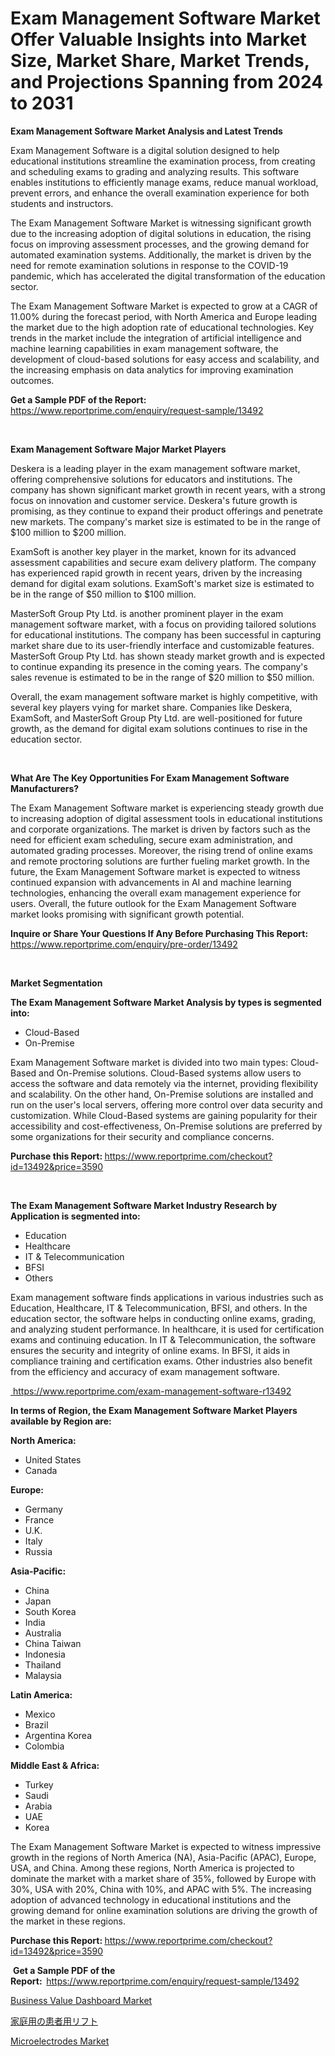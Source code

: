 <p><h1>Exam Management Software Market Offer Valuable Insights into Market Size, Market Share, Market Trends, and Projections Spanning from 2024 to 2031</h1></p><p><strong>Exam Management Software Market Analysis and Latest Trends</strong></p>
<p><p>Exam Management Software is a digital solution designed to help educational institutions streamline the examination process, from creating and scheduling exams to grading and analyzing results. This software enables institutions to efficiently manage exams, reduce manual workload, prevent errors, and enhance the overall examination experience for both students and instructors.</p><p>The Exam Management Software Market is witnessing significant growth due to the increasing adoption of digital solutions in education, the rising focus on improving assessment processes, and the growing demand for automated examination systems. Additionally, the market is driven by the need for remote examination solutions in response to the COVID-19 pandemic, which has accelerated the digital transformation of the education sector.</p><p>The Exam Management Software Market is expected to grow at a CAGR of 11.00% during the forecast period, with North America and Europe leading the market due to the high adoption rate of educational technologies. Key trends in the market include the integration of artificial intelligence and machine learning capabilities in exam management software, the development of cloud-based solutions for easy access and scalability, and the increasing emphasis on data analytics for improving examination outcomes.</p></p>
<p><strong>Get a Sample PDF of the Report:&nbsp;</strong> <a href="https://www.reportprime.com/enquiry/request-sample/13492">https://www.reportprime.com/enquiry/request-sample/13492</a></p>
<p>&nbsp;</p>
<p><strong>Exam Management Software Major Market Players</strong></p>
<p><p>Deskera is a leading player in the exam management software market, offering comprehensive solutions for educators and institutions. The company has shown significant market growth in recent years, with a strong focus on innovation and customer service. Deskera's future growth is promising, as they continue to expand their product offerings and penetrate new markets. The company's market size is estimated to be in the range of $100 million to $200 million.</p><p>ExamSoft is another key player in the market, known for its advanced assessment capabilities and secure exam delivery platform. The company has experienced rapid growth in recent years, driven by the increasing demand for digital exam solutions. ExamSoft's market size is estimated to be in the range of $50 million to $100 million.</p><p>MasterSoft Group Pty Ltd. is another prominent player in the exam management software market, with a focus on providing tailored solutions for educational institutions. The company has been successful in capturing market share due to its user-friendly interface and customizable features. MasterSoft Group Pty Ltd. has shown steady market growth and is expected to continue expanding its presence in the coming years. The company's sales revenue is estimated to be in the range of $20 million to $50 million.</p><p>Overall, the exam management software market is highly competitive, with several key players vying for market share. Companies like Deskera, ExamSoft, and MasterSoft Group Pty Ltd. are well-positioned for future growth, as the demand for digital exam solutions continues to rise in the education sector.</p></p>
<p>&nbsp;</p>
<p><strong>What Are The Key Opportunities For Exam Management Software Manufacturers?</strong></p>
<p><p>The Exam Management Software market is experiencing steady growth due to increasing adoption of digital assessment tools in educational institutions and corporate organizations. The market is driven by factors such as the need for efficient exam scheduling, secure exam administration, and automated grading processes. Moreover, the rising trend of online exams and remote proctoring solutions are further fueling market growth. In the future, the Exam Management Software market is expected to witness continued expansion with advancements in AI and machine learning technologies, enhancing the overall exam management experience for users. Overall, the future outlook for the Exam Management Software market looks promising with significant growth potential.</p></p>
<p><strong>Inquire or Share Your Questions If Any Before Purchasing This Report:</strong> <a href="https://www.reportprime.com/enquiry/pre-order/13492">https://www.reportprime.com/enquiry/pre-order/13492</a></p>
<p>&nbsp;</p>
<p><strong>Market Segmentation</strong></p>
<p><strong>The Exam Management Software Market Analysis by types is segmented into:</strong></p>
<p><ul><li>Cloud-Based</li><li>On-Premise</li></ul></p>
<p><p>Exam Management Software market is divided into two main types: Cloud-Based and On-Premise solutions. Cloud-Based systems allow users to access the software and data remotely via the internet, providing flexibility and scalability. On the other hand, On-Premise solutions are installed and run on the user's local servers, offering more control over data security and customization. While Cloud-Based systems are gaining popularity for their accessibility and cost-effectiveness, On-Premise solutions are preferred by some organizations for their security and compliance concerns.</p></p>
<p><strong>Purchase this Report:&nbsp;</strong><a href="https://www.reportprime.com/checkout?id=13492&price=3590">https://www.reportprime.com/checkout?id=13492&price=3590</a></p>
<p>&nbsp;</p>
<p><strong>The Exam Management Software Market Industry Research by Application is segmented into:</strong></p>
<p><ul><li>Education</li><li>Healthcare</li><li>IT & Telecommunication</li><li>BFSI</li><li>Others</li></ul></p>
<p><p>Exam management software finds applications in various industries such as Education, Healthcare, IT & Telecommunication, BFSI, and others. In the education sector, the software helps in conducting online exams, grading, and analyzing student performance. In healthcare, it is used for certification exams and continuing education. In IT & Telecommunication, the software ensures the security and integrity of online exams. In BFSI, it aids in compliance training and certification exams. Other industries also benefit from the efficiency and accuracy of exam management software.</p></p>
<p><a href="https://www.reportprime.com/exam-management-software-r13492">&nbsp;https://www.reportprime.com/exam-management-software-r13492</a></p>
<p><strong>In terms of Region, the Exam Management Software Market Players available by Region are:</strong></p>
<p>
    <p> <strong> North America: </strong>
        <ul>
            <li>United States</li>
            <li>Canada</li>
        </ul>
        </p> 
    <p> <strong> Europe: </strong>
        <ul>
            <li>Germany</li>
            <li>France</li>
            <li>U.K.</li>
            <li>Italy</li>
            <li>Russia</li>
        </ul>
        </p> 
    <p> <strong> Asia-Pacific: </strong>
        <ul>
            <li>China</li>
            <li>Japan</li>
            <li>South Korea</li>
            <li>India</li>
            <li>Australia</li>
            <li>China Taiwan</li>
            <li>Indonesia</li>
            <li>Thailand</li>
            <li>Malaysia</li>
        </ul>
        </p> 
    <p> <strong> Latin America: </strong>
        <ul>
            <li>Mexico</li>
            <li>Brazil</li>
            <li>Argentina Korea</li>
            <li>Colombia</li>
        </ul>
        </p> 
    <p> <strong> Middle East & Africa: </strong>
        <ul>
            <li>Turkey</li>
            <li>Saudi</li>
            <li>Arabia</li>
            <li>UAE</li>
            <li>Korea</li>
        </ul>
    </p>
    </p>
<p><p>The Exam Management Software Market is expected to witness impressive growth in the regions of North America (NA), Asia-Pacific (APAC), Europe, USA, and China. Among these regions, North America is projected to dominate the market with a market share of 35%, followed by Europe with 30%, USA with 20%, China with 10%, and APAC with 5%. The increasing adoption of advanced technology in educational institutions and the growing demand for online examination solutions are driving the growth of the market in these regions.</p></p>
<p><strong>Purchase this Report: </strong><a href="https://www.reportprime.com/checkout?id=13492&price=3590">https://www.reportprime.com/checkout?id=13492&price=3590</a></p>
<p>&nbsp;<strong>Get a Sample PDF of the Report:&nbsp;&nbsp;</strong><a href="https://www.reportprime.com/enquiry/request-sample/13492">https://www.reportprime.com/enquiry/request-sample/13492</a></p>
<p><strong></strong></p>
<p><p><a href="https://github.com/BryceTownsendr/Market-Research-Report-List-4/blob/main/business-value-dashboard-market.md">Business Value Dashboard Market</a></p><p><a href="https://github.com/ksxzwxabcuynh011/Market-Research-Report-List-1/blob/main/660968736217.md">家庭用の患者用リフト</a></p><p><a href="https://mire-aunt-385.notion.site/Microelectrodes-Market-Size-Reveals-the-Best-Marketing-Channels-In-Global-Industry-784e9aeecd694986a3bef1a0ba711d76">Microelectrodes Market</a></p></p>
